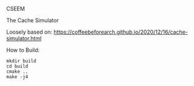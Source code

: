 CSEEM

The Cache Simulator

Loosely based on: https://coffeebeforearch.github.io/2020/12/16/cache-simulator.html

How to Build:
```
mkdir build
cd build
cmake ..
make -j4
```
